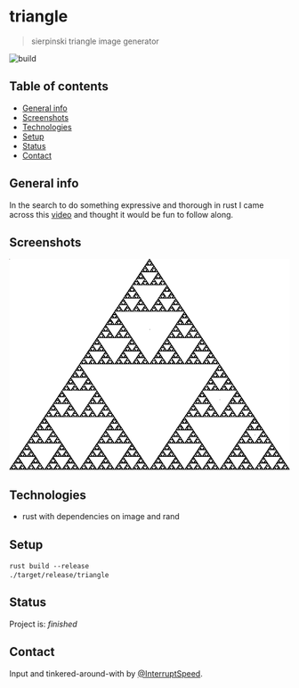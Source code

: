 # triangle
> sierpinski triangle image generator

![build](https://github.com/InterruptSpeed/triangle/workflows/Rust/badge.svg)

## Table of contents
* [General info](#general-info)
* [Screenshots](#screenshots)
* [Technologies](#technologies)
* [Setup](#setup)
* [Status](#status)
* [Contact](#contact)

## General info
In the search to do something expressive and thorough in rust I came across this [video](https://www.youtube.com/watch?v=T2Hwu-XiVkA) and thought it would be fun to follow along.

## Screenshots
![Example output after 1M iterations](./tri.png)

## Technologies
* rust with dependencies on image and rand

## Setup
```
rust build --release
./target/release/triangle
```

## Status
Project is: _finished_

## Contact
Input and tinkered-around-with by [@InterruptSpeed](https://github.com/InterruptSpeed/).
